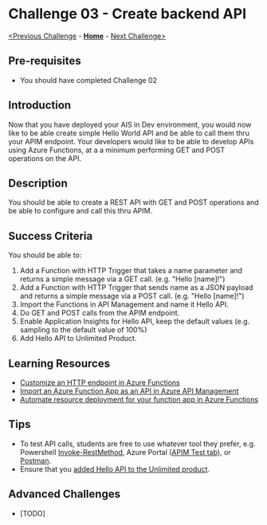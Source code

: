 # Challenge 03 - Create backend API


[<Previous Challenge](./Challenge-02.md) - **[Home](../readme.md)** - [Next Challenge>](./Challenge-04.md)

## Pre-requisites

- You should have completed Challenge 02

## Introduction

Now that you have deployed your AIS in Dev environment, you would now like to be able create simple Hello World API and be able to call them thru your APIM endpoint.  Your developers would like to be able to develop APIs using Azure Functions, at a a minimum performing GET and POST operations on the API. 


## Description
You should be able to create a REST API with GET and POST operations and be able to configure and call this thru APIM.


## Success Criteria

You should be able to:
1. Add a Function with HTTP Trigger that takes a name parameter and returns a simple message via a GET call. (e.g. "Hello [name]!")
1. Add a Function with HTTP Trigger  that sends name as a JSON payload and returns a simple message via a POST call. (e.g. "Hello [name]!")
1. Import the Functions in API Management and name it Hello API.
1. Do GET and POST calls from the APIM endpoint.
1. Enable Application Insights for Hello API, keep the default values (e.g. sampling to the default value of 100%)
1. Add Hello API to Unlimited Product.

## Learning Resources
- [Customize an HTTP endpoint in Azure Functions](https://docs.microsoft.com/en-us/azure/azure-functions/functions-create-serverless-api)
- [Import an Azure Function App as an API in Azure API Management](https://docs.microsoft.com/en-us/azure/api-management/import-function-app-as-api)
- [Automate resource deployment for your function app in Azure Functions](https://docs.microsoft.com/en-us/azure/azure-functions/functions-infrastructure-as-code)
 


## Tips 
- To test API calls, students are free to use whatever tool they prefer, e.g. Powershell [Invoke-RestMethod](https://docs.microsoft.com/en-us/powershell/module/microsoft.powershell.utility/invoke-restmethod?view=powershell-7.2), Azure Portal ([APIM Test tab](https://docs.microsoft.com/en-us/azure/api-management/import-function-app-as-api#test-in-azure-portal)), or [Postman](https://www.postman.com/).
- Ensure that you [added Hello API to the Unlimited product](https://docs.microsoft.com/en-us/azure/api-management/api-management-howto-add-products?tabs=azure-portal#add-apis-to-a-product).

## Advanced Challenges

- [TODO]
